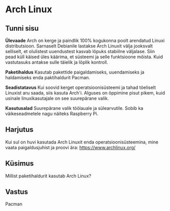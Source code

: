 # Arch Linux

## Tunni sisu

<b>Ülevaade</b>
Arch on kerge ja paindlik 100% kogukonna poolt arendatud Linuxi distributsioon. Sarnaselt Debianile lastakse Arch Linuxit välja jooksvalt selliselt, et olulistest uuendustest kasvab lõpuks stabiilne väljalase. Siin pead küll käised üles käärima, et süsteemi ja selle funktsioone mõista. Kuid vastutasuks antakse sulle täielik ja lõplik kontroll.

<b>Paketihaldus</b>
Kasutab pakettide paigaldamiseks, uuendamiseks ja haldamiseks enda paktihaldurit Pacman.

<b>Seadistatavus</b>
Kui soovid kerget operatsioonisüsteemi ja tahad tõeliselt Linuxist aru saada, siis kasuta Arch'i. Alguses on õppimine pisut pikem, kuid usinale linuxikasutajale on see suurepärane valik.

<b>Kasutusalad</b>
Suurepärane valik töölauale ja sülearvutile. Sobib ka väikeseadmetele nagu näiteks Raspberry Pi.

## Harjutus
Kui sul on huvi kasutada Arch Linuxit enda operatsioonisüsteemina, mine vaata paigaldusjuhist ja proovi ära: <a href='https://www.archlinux.org/'>https://www.archlinux.org/</a>

## Küsimus
Millist paketihaldurit kasutab Arch Linux?

## Vastus

Pacman
